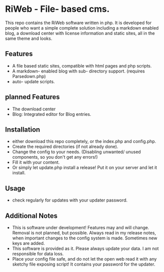 # RiWeb - File- based cms.
This repo contains the RiWeb software written in php. It is developed for people who want a simple complete solution including a markdown enabled blog, a download center with license information and static sites, all in the same theme and looks.

## Features
- A file based static sites, compatible with html pages and php scripts.
- A markdown- enabled blog with sub- directory support. (requires Parsedown.php)
- auto- update scripts.

## planned Features
- The download center
- Blog: Integrated editor for Blog entries.

## Installation
- either download this repo completely, or the index.php and config.php.
- Create the required directories (if not already done).
- Change the config to your needs. (Disabling unwanted/ unused components, so you don't get any errors!)
- Fill it with your content.
- Or simply let update.php install a release! Put it on your server and let it install.
## Usage
- check regularly for updates with your updater password. 

## Additional Notes
- This is software under development! Features may and will change. Removal is not planned, but possible. Always read in my release notes, when important changes to the config system is made. Sometimes new keys are added.
- This software is provided as it. Please always update your data. I am not responsible for data loss.
- Place your config file safe, and do not let the open web read it with any sketchy file exposing script! It contains your password for the updater.
